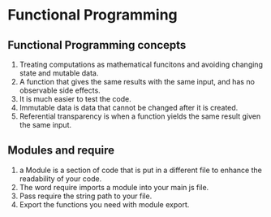 # Functional Programming  

## Functional Programming concepts  

1. Treating computations as mathematical funcitons and avoiding changing state and mutable data.  
2. A function that gives the same results with the same input, and has no observable side effects.  
3. It is much easier to test the code.
4. Immutable data is data that cannot be changed after it is created.  
5. Referential transparency is when a function yields the same result given the same input.  

## Modules and require  

1. a Module is a section of code that is put in a different file to enhance the readability of your code.  
2. The word require imports a module into your main js file.  
3. Pass require the string path to your file.
4. Export the functions you need with module export.